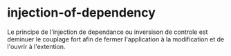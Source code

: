 # injection-of-dependency

Le principe de l'injection de dependance ou inversison de controle est deminuer le couplage fort afin de fermer l'application à la modification et de l'ouvrir à l'extention. 
